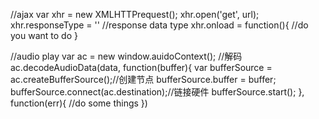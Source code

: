 //ajax
var xhr = new XMLHTTPrequest();
xhr.open('get', url);
xhr.responseType = '' //response data type
xhr.onload = function(){
  //do you want to do
}

//audio play
var ac = new window.auidoContext();
//解码
ac.decodeAudioData(data, function(buffer){
  var bufferSource = ac.createBufferSource();//创建节点
  bufferSource.buffer = buffer;
  bufferSource.connect(ac.destination);//链接硬件
  bufferSource.start();
}, function(err){
  //do some things
})
